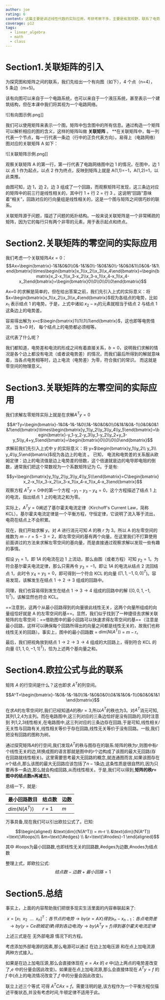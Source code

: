 ```yaml
---
author: joe
rating: 6
content: 这篇主要是讲述线性代数的实际应用，考研考察不多，主要是拓宽视野，联系了电势差，电流，KCL电流定律，欧拉公式(通过关联矩阵),我们会惊喜地发现A的左零空间的基向量正是图中的最小回路代表的向量，并且这个最小回路代表的向量也是线性无关的，而节点，边，最小回路正是欧拉公式描述的内容
coverage: p12
tags:
  - linear_algebra
  - math
  - class
---
```


# Section1.关联矩阵的引入

为探究图和矩阵之间的联系，我们先给出一个有向图（如下），4 个点（n=4），5 条边（m=5)。

该有向图可以来自于一个电路系统，也可以来自于一个液压系统，甚至表示一个建筑结构，但在本课中我们将其视为一个电路网络。

![[有向图示例.png]]

我们可以使用矩阵来表示一个图，矩阵中包含图中的所有信息。通过构造一个矩阵可以解析相应的图的含义，这样的矩阵叫做 **关联矩阵** 。 **在关联矩阵中，每一列代表一个节点，每一行代表一条边（行中的正负代表方向）。易得上（电路网络）图对应的关联矩阵 A 如下：

![[关联矩阵示例.png]]

观察关联矩阵 A 的第一行，第一行代表了电路网络图中边 1 的情况，在图中，边 1 以 点 1 作为起点，以点 2 作为终点，反映到矩阵上就是 A(1,1)=−1，A(1,2)=1，以此类推。

由图可知，边 1，边 2，边 3 组成了一个回路，而观察矩阵可发现，这三条边对应的矩阵中的前三行是线性相关的，其中行 1 + 行 2 = 行 3 。这说明“回路”意味着“相关”，回路对应的行向量组是线性相关的，这是一个图与矩阵之间很巧妙的联系。

关联矩阵源于问题，描述了问题的拓扑结构。一般来说关联矩阵是一个非常稀疏的矩阵，因为它的每行只有两个非零的元素，用于表示起点和终点。

# Section2.关联矩阵的零空间的实际应用

我们考虑一个关联矩阵$Ax=0$：$$Ax=\begin{bmatrix}-1&1&0&0\\0&-1&1&0\\-1&0&1&0\\-1&0&0&1\\0&0&-1&1\end{bmatrix}\times\begin{bmatrix}x_1\\x_2\\x_3\\x_4\end{bmatrix}=\begin{bmatrix}x_2-x_1\\x_3-x_2\\x_3-x_1\\x_4-x_1\\x_4-x_3\end{bmatrix}=\begin{bmatrix}0\\0\\0\\0\\0\end{bmatrix}$$

Ax=0 的求解是简单的，但在给出答案之前，我们先引入上式的实际意义：将 $x=\begin{bmatrix}x_1\\​x_2\\​x_3​\\x_4​\end{bmatrix}$视为各结点的电势，比如 $x_1$​ 表示结点 1 的电势。于是，上式中诸如 $x_2​−x_1$​ 的元素就相当于结点 2 与结点 1 这条边上的电势差。

容易得出解为 x=c$\begin{bmatrix}1\\1\\1\\1\end{bmatrix}$，这也即等电势情况，当 b=0 时， 每个结点上的电势都必须相等。

这代表了什么呢？

我们都知道，电势差和电流的形成之间有着直接关系，$b=0$，说明我们求解的情况是各个边上都没有电流（或者说电势差）的情况，而我们最后所得到的解就意味着，当各点电势相等时，边上电流（电势差）为零，符合我们的常识。 而这就是零空间的物理意义。

# Section3.关联矩阵的左零空间的实际应用

我们求解左零矩阵实际上就是在求解$A^Ty=0$

$$A^Ty=\begin{bmatrix}-1&0&-1&-1&0\\1&-1&0&0&0\\0&1&1&0&-1\\0&0&0&1&1\end{bmatrix}\times\begin{bmatrix}y_1\\y_2\\y_3\\y_4\\y_5\end{bmatrix}=\begin{bmatrix}-y_1-y_2-y_3\\y_1-y_2\\y_2+y_3-y_5\\y_4+y_5\end{bmatrix}=\begin{bmatrix}0\\0\\0\\0\end{bmatrix}$$
求解前我们先引入上式中 y 的实际意义：将 y=$\begin{bmatrix}y_1\\​y_2​\\ y_3​\\ y_4\\y_5​\end{bmatrix}$视为各边上的电流 。
已知， 电流和电势差的关系服从欧姆定律：边上的电流值是边上电势差的倍数，这个倍速就是边的电导即电阻的倒数，通常我们把这个常数视为一个系数矩阵记为 C。于是有:

$$y=\begin{bmatrix}y_1\\y_2\\y_3\\y_4\\y_5\\\end{bmatrix}=C\begin{bmatrix}x_2-x_1\\x_3-x_2\\x_3-x_1\\x_4-x_1\\x_4-x_3\end{bmatrix}$$
观察方程 $A^Ty=0$中的第一个方程 $-y_1 - y_3 - y_4 = 0$，这个方程描述了结点 1 上的电流，指出结点 1 上的电流之和为零。

实际上，$A^Ty=0$阐述了基尔霍夫电流定律（Kirchoff's Current Law，简称 KCL）。基尔霍夫电流定律是一个平衡方程，守恒定律，它说明了流入等于流出，电荷在结点上不会积累。

现在，我们开始求解 $y$。对 $A$ 进行消元可知 $A$ 的秩 $r$ 为 3。所以 A 的左零空间的维数为 $m - r = 5 - 3 = 2$，即左零空间的基有两个向量。在这里我们不打算使用前面讲过的方法来求解左零空间的基向量，而是直接通过观察求解以发现一些有趣的事情。

假设 $y_1 = 1$，即 $1A$ 的电流在边 1 上流动，那么由图（或者方程）可知 $y_2 = 1$。为符合基尔霍夫电流定律，那么只需再令 $y_3 = -1$，即让 $1A$ 的电流从结点 2 流回结点 1，此时令 $y_4 = y_5 = 0$，即可得到一个符合 KCL 的向量 ($[1, 1, -1, 0, 0]^T$)。容易发现，该解发生在结点 $1 → 2 → 3$ 组成的回路中。

同理，我们也容易得到发生在结点 $1 → 3 → 4$ 组成的回路中的解 ($[0, 0, 1, -1, 1]^T$)，该解显然也符合 KCL。

==注意到，这两个从最小回路得到的向量彼此线性无关，这两个向量所组成的向量组恰好就是 A 的左零空间的基==。显然，我们似乎找到了一种捷径去求解关联矩阵的左零空间：==借助图中的最小回路可以快速求得左零空间的基==（注意是最小回路，这样可以确保每个回路所得出的向量之间都是线性无关的，故我们也称线性无关的回路）。事实上，图中的最小回路数 = $dim(N(A^T))$ = $m - r$。

最后，我们把视角放到结点 $1 → 2 → 3 → 4$ 组成的大回路上，得到符合 KCL 的向量 ($[1, 1, 0, -1, 1]^T$)，恰为上述两个基向量之和。

# Section4.欧拉公式与此的联系

矩阵 $A$ 的行空间是什么？这也即求 $A^T$的列空间。

$$A^T=\begin{bmatrix}-1&0&-1&-1&0\\1&-1&0&0&0\\0&1&1&0&-1\\0&0&0&1&1\end{bmatrix}$$

在求$A$的左零空间时,我们已经知道$A$的秩$r=3$,所以$A^T$的秩也为3。对$A^T$消元可知,其列1,2,4为主列。而在电路图中,这三列对应的三条边恰好是没有回路的,同时注意到
列1,2,3线性相关,在电路图中,这三列对应的三条边存在回路,于是可知,线性相关/无关性与回路有关,线性相关等价于存在回路,线性无关等价于没有回路。一般,我们把没有回路的图称为树。

通过探究矩阵$A$的行空间,我们发现$A^T$的秩与图存在的联系:矩阵的秩为$r$,则图中有$r$个线性无关的边,转换成图的语言那就是图中的$r$个边构成了该图的最大无回路(存在回路就线性相关)。这里需要思考最大无回路的概念,就连通图而言,如果该图存在$n$个结点,那么该图的最大无回路应该包括了$n-1$条边,这条性质是很自然的,因为只要再多一条边,那么就会构成回路,从而线性相关。于是,我们可以得到,**矩阵的秩$r =$ 图中的结点数$n$再减去1**。

总结一下，就是:


| 最小回路数目  | 结点数 | 边数 |
| ------------- | ------ | ---- |
| $dim(N(A^T))$ | $r+1$  | $m$     |


万事具备,现在我们可以引出欧拉公式了。已知:

$$\begin{aligned} &\text{dim}(N(A^T)) = m-r \\ &\text{dim}(N(A^T)) =\text{\#loops}\\ &m=\text{\#edges} \\  
 &r=\text{\#nodes}-1 \end{aligned}$$

其中 $\#$loops为最小回路数,也即线性无关的回路数,$\#$edges为边数,$\#$nodes为结点数

整理上式，即欧拉公式:$$结点数-边数+最小回路=1$$
# Section5.总结

事实上，上面的内容帮助我们把很多现实生活里面的内容串联起来了:

$$x=[x_1\ \ x_2\ \ ...\ \ x_n]^T：各节点的电势 \rightarrow by(e=AX)得到x_n-x_{n-1}：各点电势差\rightarrow by(y=Ce欧姆定律)得到各边电流y\rightarrow by(A^Ty=f)得到基尔霍夫电流定律$$

上述三式是在 无外部电源 情况下的方程。

考虑添加外部电源的因素,那么电源可以通过 在边上加电压源 和在点上加电流源 两种方式接入。

如果是在边上加电压源,那么会直接体现在 $e=Ax$ 的 $e$ 中(边上两点的电势差改变了,$e$ 中的分量会因此改变)。如果是在点上加电流源,那么会直接体现在 $A^Ty=f$ 的 $f$ 中(点上的电流情况改变了,$f$ 中的分量会因此改变)。

联立上述三个等式 可得 $A^TCAx=f$。需要注明的是,该方程作为一个平衡方程仅描述平衡状态,并没有考虑时间,牛顿定律不适用于此。


